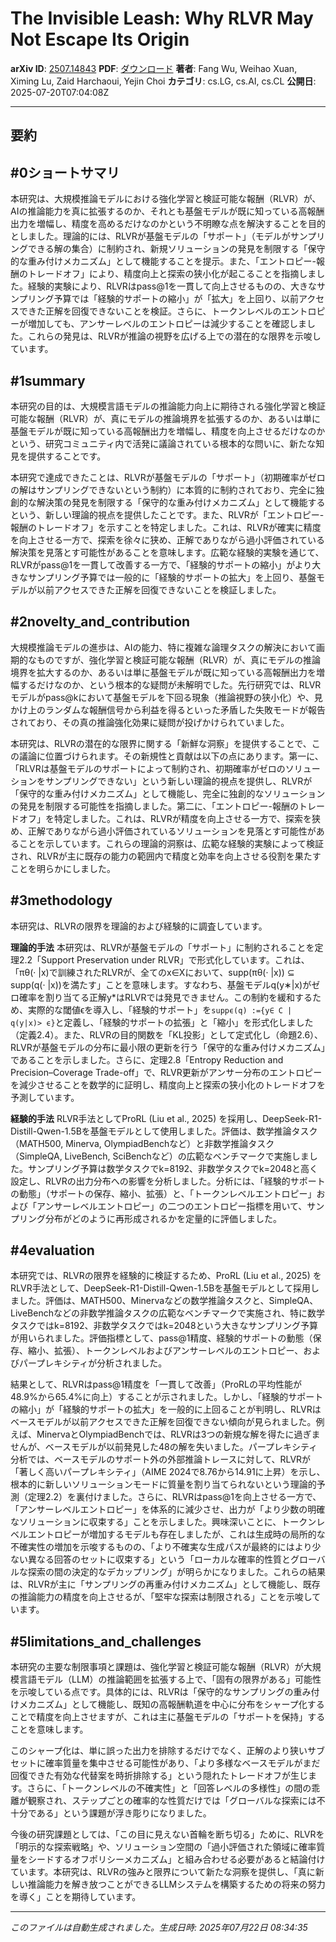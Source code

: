 # The Invisible Leash: Why RLVR May Not Escape Its Origin

**arXiv ID**: [2507.14843](http://arxiv.org/abs/2507.14843v1)
**PDF**: [ダウンロード](http://arxiv.org/pdf/2507.14843v1.pdf)
**著者**: Fang Wu, Weihao Xuan, Ximing Lu, Zaid Harchaoui, Yejin Choi
**カテゴリ**: cs.LG, cs.AI, cs.CL
**公開日**: 2025-07-20T07:04:08Z

---

## 要約

## #0ショートサマリ
本研究は、大規模推論モデルにおける強化学習と検証可能な報酬（RLVR）が、AIの推論能力を真に拡張するのか、それとも基盤モデルが既に知っている高報酬出力を増幅し、精度を高めるだけなのかという不明瞭な点を解決することを目的としました。理論的には、RLVRが基盤モデルの「サポート」（モデルがサンプリングできる解の集合）に制約され、新規ソリューションの発見を制限する「保守的な重み付けメカニズム」として機能することを提示。また、「エントロピー-報酬のトレードオフ」により、精度向上と探索の狭小化が起こることを指摘しました。経験的実験により、RLVRはpass@1を一貫して向上させるものの、大きなサンプリング予算では「経験的サポートの縮小」が「拡大」を上回り、以前アクセスできた正解を回復できないことを検証。さらに、トークンレベルのエントロピーが増加しても、アンサーレベルのエントロピーは減少することを確認しました。これらの発見は、RLVRが推論の視野を広げる上での潜在的な限界を示唆しています。

## #1summary
本研究の目的は、大規模言語モデルの推論能力向上に期待される強化学習と検証可能な報酬（RLVR）が、真にモデルの推論境界を拡張するのか、あるいは単に基盤モデルが既に知っている高報酬出力を増幅し、精度を向上させるだけなのかという、研究コミュニティ内で活発に議論されている根本的な問いに、新たな知見を提供することです。

本研究で達成できたことは、RLVRが基盤モデルの「サポート」（初期確率がゼロの解はサンプリングできないという制約）に本質的に制約されており、完全に独創的な解決策の発見を制限する「保守的な重み付けメカニズム」として機能するという、新しい理論的視点を提供したことです。また、RLVRが「エントロピー-報酬のトレードオフ」を示すことを特定しました。これは、RLVRが確実に精度を向上させる一方で、探索を徐々に狭め、正解でありながら過小評価されている解決策を見落とす可能性があることを意味します。広範な経験的実験を通じて、RLVRがpass@1を一貫して改善する一方で、「経験的サポートの縮小」がより大きなサンプリング予算では一般的に「経験的サポートの拡大」を上回り、基盤モデルが以前アクセスできた正解を回復できないことを検証しました。

## #2novelty_and_contribution
大規模推論モデルの進歩は、AIの能力、特に複雑な論理タスクの解決において画期的なものですが、強化学習と検証可能な報酬（RLVR）が、真にモデルの推論境界を拡大するのか、あるいは単に基盤モデルが既に知っている高報酬出力を増幅するだけなのか、という根本的な疑問が未解明でした。先行研究では、RLVRモデルがpass@kにおいて基盤モデルを下回る現象（推論視野の狭小化）や、見かけ上のランダムな報酬信号から利益を得るといった矛盾した失敗モードが報告されており、その真の推論強化効果に疑問が投げかけられていました。

本研究は、RLVRの潜在的な限界に関する「新鮮な洞察」を提供することで、この議論に位置づけられます。その新規性と貢献は以下の点にあります。第一に、「RLVRは基盤モデルのサポートによって制約され、初期確率がゼロのソリューションをサンプリングできない」という新しい理論的視点を提供し、RLVRが「保守的な重み付けメカニズム」として機能し、完全に独創的なソリューションの発見を制限する可能性を指摘しました。第二に、「エントロピー-報酬のトレードオフ」を特定しました。これは、RLVRが精度を向上させる一方で、探索を狭め、正解でありながら過小評価されているソリューションを見落とす可能性があることを示しています。これらの理論的洞察は、広範な経験的実験によって検証され、RLVRが主に既存の能力の範囲内で精度と効率を向上させる役割を果たすことを明らかにしました。

## #3methodology
本研究は、RLVRの限界を理論的および経験的に調査しています。

**理論的手法**
本研究は、RLVRが基盤モデルの「サポート」に制約されることを定理2.2「Support Preservation under RLVR」で形式化しています。これは、「πθ(· |x)で訓練されたRLVRが、全てのx∈Xにおいて、supp(πθ(· |x)) ⊆ supp(q(· |x))を満たす」ことを意味します。すなわち、基盤モデルq(y∗|x)がゼロ確率を割り当てる正解y*はRLVRでは発見できません。この制約を緩和するため、実際的な閾値ϵを導入し、「経験的サポート」を`suppϵ(q) :={y∈ C | q(y|x)> ϵ}`と定義し、「経験的サポートの拡張」と「縮小」を形式化しました（定義2.4）。また、RLVRの目的関数を「KL投影」として定式化し（命題2.6）、RLVRが基盤モデルの分布に最小限の更新を行う「保守的な重み付けメカニズム」であることを示しました。さらに、定理2.8「Entropy Reduction and Precision–Coverage Trade-off」で、RLVR更新がアンサー分布のエントロピーを減少させることを数学的に証明し、精度向上と探索の狭小化のトレードオフを予測しています。

**経験的手法**
RLVR手法としてProRL (Liu et al., 2025) を採用し、DeepSeek-R1-Distill-Qwen-1.5Bを基盤モデルとして使用しました。評価は、数学推論タスク（MATH500, Minerva, OlympiadBenchなど）と非数学推論タスク（SimpleQA, LiveBench, SciBenchなど）の広範なベンチマークで実施しました。サンプリング予算は数学タスクでk=8192、非数学タスクでk=2048と高く設定し、RLVRの出力分布への影響を分析しました。分析には、「経験的サポートの動態」（サポートの保存、縮小、拡張）と、「トークンレベルエントロピー」および「アンサーレベルエントロピー」の二つのエントロピー指標を用いて、サンプリング分布がどのように再形成されるかを定量的に評価しました。

## #4evaluation
本研究では、RLVRの限界を経験的に検証するため、ProRL (Liu et al., 2025) をRLVR手法として、DeepSeek-R1-Distill-Qwen-1.5Bを基盤モデルとして採用しました。評価は、MATH500、Minervaなどの数学推論タスクと、SimpleQA、LiveBenchなどの非数学推論タスクの広範なベンチマークで実施され、特に数学タスクではk=8192、非数学タスクではk=2048という大きなサンプリング予算が用いられました。評価指標として、pass@1精度、経験的サポートの動態（保存、縮小、拡張）、トークンレベルおよびアンサーレベルのエントロピー、およびパープレキシティが分析されました。

結果として、RLVRはpass@1精度を「一貫して改善」（ProRLの平均性能が48.9%から65.4%に向上）することが示されました。しかし、「経験的サポートの縮小」が「経験的サポートの拡大」を一般的に上回ることが判明し、RLVRはベースモデルが以前アクセスできた正解を回復できない傾向が見られました。例えば、MinervaとOlympiadBenchでは、RLVRは3つの新規な解を得たに過ぎませんが、ベースモデルが以前発見した48の解を失いました。パープレキシティ分析では、ベースモデルのサポート外の外部推論トレースに対して、RLVRが「著しく高いパープレキシティ」（AIME 2024で8.76から14.91に上昇）を示し、根本的に新しいソリューションモードに質量を割り当てられないという理論的予測（定理2.2）を裏付けました。さらに、RLVRはpass@1を向上させる一方で、「アンサーレベルエントロピー」を体系的に減少させ、出力が「より少数の明確なソリューションに収束する」ことを示しました。興味深いことに、トークンレベルエントロピーが増加するモデルも存在しましたが、これは生成時の局所的な不確実性の増加を示唆するものの、「より不確実な生成パスが最終的にはより少ない異なる回答のセットに収束する」という「ローカルな確率的性質とグローバルな探索の間の決定的なデカップリング」が明らかになりました。これらの結果は、RLVRが主に「サンプリングの再重み付けメカニズム」として機能し、既存の推論能力の精度を向上させるが、「堅牢な探索は制限される」ことを示唆しています。

## #5limitations_and_challenges
本研究の主要な制限事項と課題は、強化学習と検証可能な報酬（RLVR）が大規模言語モデル（LLM）の推論範囲を拡張する上で、「固有の限界がある」可能性を示唆している点です。具体的には、RLVRは「保守的なサンプリングの重み付けメカニズム」として機能し、既知の高報酬軌道を中心に分布をシャープ化することで精度を向上させますが、これは主に基盤モデルの「サポートを保持」することを意味します。

このシャープ化は、単に誤った出力を排除するだけでなく、正解のより狭いサブセットに確率質量を集中させる可能性があり、「より多様なベースモデルがまだ回復できた有効な代替案を時折排除する」という隠れたトレードオフが生じます。さらに、「トークンレベルの不確実性」と「回答レベルの多様性」の間の乖離が観察され、ステップごとの確率的な性質だけでは「グローバルな探索には不十分である」という課題が浮き彫りになりました。

今後の研究課題としては、「この目に見えない首輪を断ち切る」ために、RLVRを「明示的な探索戦略」や、ソリューション空間の「過小評価された領域に確率質量をシードするオフポリシーメカニズム」と組み合わせる必要があると結論付けています。本研究は、RLVRの強みと限界について新たな洞察を提供し、「真に新しい推論能力を解き放つことができるLLMシステムを構築するための将来の努力を導く」ことを期待しています。

---

*このファイルは自動生成されました。生成日時: 2025年07月22日 08:34:35*

